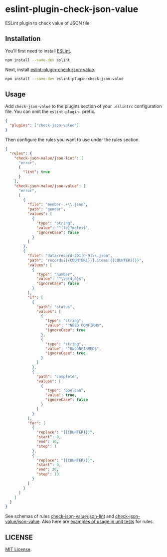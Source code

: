 # eslint-plugin-check-json-value

ESLint plugin to check value of JSON file.

## Installation

You'll first need to install [ESLint](https://eslint.org/).

```sh
npm install --save-dev eslint
```

Next, install [eslint-plugin-check-json-value](https://www.npmjs.com/package/eslint-plugin-check-json-value).

```sh
npm install --save-dev eslint-plugin-check-json-value
```

## Usage

Add `check-json-value` to the plugins section of your `.eslintrc` configuration file. You can omit the `eslint-plugin-` prefix.

```json
{
  "plugins": ["check-json-value"]
}
```

Then configure the rules you want to use under the rules section.

```json
{
  "rules": {
    "check-json-value/json-lint": [
      "error",
      {
        "lint": true
      }
    ],
    "check-json-value/json-value": [
      "error",
      [
        {
          "file": "member-.+\\.json",
          "path": "gender",
          "values": [
            {
              "type": "string",
              "value": "^(fe)?males$",
              "ignoreCase": false
            }
          ]
        },
        {
          "file": "data/record-201[0-9]\\.json",
          "path": "records[{{COUNTER1}}].items[{{COUNTER2]}}",
          "values": [
            {
              "type": "number",
              "value": "^\\d{4,6}$",
              "ignoreCase": false
            }
          ],
          "if": [
            {
              "path": "status",
              "values": [
                {
                  "type": "string",
                  "value": "^NEED CONFIRM$",
                  "ignoreCase": true
                },
                {
                  "type": "string",
                  "value": "^UNCONFIRMED$",
                  "ignoreCase": true
                }
              ]
            },
            {
              "path": "complete",
              "values": [
                {
                  "type": "boolean",
                  "value": true,
                  "ignoreCase": false
                }
              ]
            }
          ],
          "for": [
            {
              "replace": "{{COUNTER1}}",
              "start": 0,
              "end": 10,
              "step": 1
            },
            {
              "replace": "{{COUNTER2}}",
              "start": 0,
              "end": 20,
              "step": 10
            }
          ]
        }
      ]
    ]
  }
}
```

See schemas of rules [check-json-value/json-lint](https://github.com/Arondight/eslint-plugin-check-json-value/blob/master/lib/rules/meta/json_lint.js) and [check-json-value/json-value](https://github.com/Arondight/eslint-plugin-check-json-value/blob/master/lib/rules/meta/json_lint.js). Also here are [examples of usage in unit tests](https://github.com/Arondight/eslint-plugin-check-json-value/tree/master/tests/lib/rules) for rules.

## LICENSE

[MIT License](https://github.com/Arondight/eslint-plugin-check-json-value/blob/master/LICENSE).
